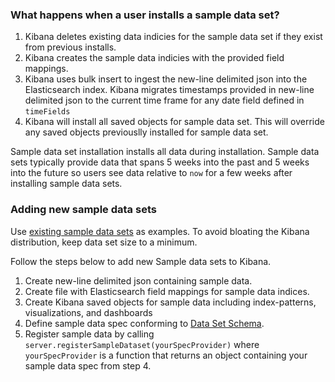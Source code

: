 ### What happens when a user installs a sample data set?
1) Kibana deletes existing data indicies for the sample data set if they exist from previous installs.
2) Kibana creates the sample data indicies with the provided field mappings.
3) Kibana uses bulk insert to ingest the new-line delimited json into the Elasticsearch index. Kibana migrates timestamps provided in new-line delimited json to the current time frame for any date field defined in `timeFields`
4) Kibana will install all saved objects for sample data set. This will override any saved objects previouslly installed for sample data set.

Sample data set installation installs all data during installation. Sample data sets typically provide data that spans 5 weeks into the past and 5 weeks into the future so users see data relative to `now` for a few weeks after installing sample data sets.

### Adding new sample data sets
Use [existing sample data sets](/src/legacy/server/sample_data/data_sets) as examples.
To avoid bloating the Kibana distribution, keep data set size to a minimum.

Follow the steps below to add new Sample data sets to Kibana.
1) Create new-line delimited json containing sample data.
2) Create file with Elasticsearch field mappings for sample data indices.
3) Create Kibana saved objects for sample data including index-patterns, visualizations, and dashboards
4) Define sample data spec conforming to [Data Set Schema](/src/legacy/server/sample_data/data_set_schema.js).
5) Register sample data by calling `server.registerSampleDataset(yourSpecProvider)` where `yourSpecProvider` is a function that returns an object containing your sample data spec from step 4.
